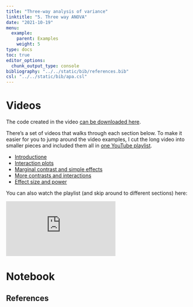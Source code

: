 ```yaml
---
title: "Three-way analysis of variance"
linktitle: "5. Three way ANOVA"
date: "2021-10-19"
menu:
  example:
    parent: Examples
    weight: 5
type: docs
toc: true
editor_options: 
  chunk_output_type: console
bibliography: "../../static/bib/references.bib"
csl: "../../static/bib/apa.csl"
---
```


# Videos

The code created in the video [can be downloaded here](/example/05-threewayanova-video.R).

There’s a set of videos that walks through each section below. To make it easier for you to jump around the video examples, I cut the long video into smaller pieces and included them all in [one YouTube playlist](https://www.youtube.com/playlist?list=PLUB8VZzxA8It9TOT1em71xjGZM-Fcvm4H).

-   [Introductione](https://www.youtube.com/watch?v=SHhP_TfZGVM&list=PLUB8VZzxA8It9TOT1em71xjGZM-Fcvm4H)
-   [Interaction plots](https://www.youtube.com/watch?v=I63CNxonlow&list=PLUB8VZzxA8It9TOT1em71xjGZM-Fcvm4H)
-   [Marginal contrast and simple effects](https://www.youtube.com/watch?v=KLLBNQhD0rE&list=PLUB8VZzxA8It9TOT1em71xjGZM-Fcvm4H)
-   [More contrasts and interactions](https://www.youtube.com/watch?v=WIoxZZ4pvlE&list=PLUB8VZzxA8It9TOT1em71xjGZM-Fcvm4H)
-   [Effect size and power](https://www.youtube.com/watch?v=c5_9NuOz0lQ&list=PLUB8VZzxA8It9TOT1em71xjGZM-Fcvm4H)

You can also watch the playlist (and skip around to different sections) here:

<div class="embed-responsive embed-responsive-16by9">

<iframe class="embed-responsive-item" src="https://www.youtube.com/embed/playlist?list=PLUB8VZzxA8It9TOT1em71xjGZM-Fcvm4H" frameborder="0" allow="accelerometer; autoplay; encrypted-media; gyroscope; picture-in-picture" allowfullscreen>
</iframe>

</div>

# Notebook

## References
